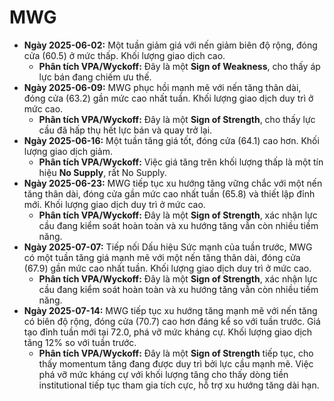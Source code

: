 # MWG

- **Ngày 2025-06-02:** Một tuần giảm giá với nến giảm biên độ rộng, đóng cửa (60.5) ở mức thấp. Khối lượng giao dịch cao.
    - **Phân tích VPA/Wyckoff:** Đây là một **Sign of Weakness**, cho thấy áp lực bán đang chiếm ưu thế.
- **Ngày 2025-06-09:** MWG phục hồi mạnh mẽ với nến tăng thân dài, đóng cửa (63.2) gần mức cao nhất tuần. Khối lượng giao dịch duy trì ở mức cao.
    - **Phân tích VPA/Wyckoff:** Đây là một **Sign of Strength**, cho thấy lực cầu đã hấp thụ hết lực bán và quay trở lại.
- **Ngày 2025-06-16:** Một tuần tăng giá tốt, đóng cửa (64.1) cao hơn. Khối lượng giao dịch giảm.
    - **Phân tích VPA/Wyckoff:** Việc giá tăng trên khối lượng thấp là một tín hiệu **No Supply**, rất No Supply.
- **Ngày 2025-06-23:** MWG tiếp tục xu hướng tăng vững chắc với một nến tăng thân dài, đóng cửa gần mức cao nhất tuần (65.8) và thiết lập đỉnh mới. Khối lượng giao dịch duy trì ở mức cao.
    - **Phân tích VPA/Wyckoff:** Đây là một **Sign of Strength**, xác nhận lực cầu đang kiểm soát hoàn toàn và xu hướng tăng vẫn còn nhiều tiềm năng.
- **Ngày 2025-07-07:** Tiếp nối Dấu hiệu Sức mạnh của tuần trước, MWG có một tuần tăng giá mạnh mẽ với một nến tăng thân dài, đóng cửa (67.9) gần mức cao nhất tuần. Khối lượng giao dịch duy trì ở mức cao.
    - **Phân tích VPA/Wyckoff:** Đây là một **Sign of Strength**, xác nhận lực cầu đang kiểm soát hoàn toàn và xu hướng tăng vẫn còn nhiều tiềm năng.
- **Ngày 2025-07-14:** MWG tiếp tục xu hướng tăng mạnh mẽ với nến tăng có biên độ rộng, đóng cửa (70.7) cao hơn đáng kể so với tuần trước. Giá tạo đỉnh tuần mới tại 72.0, phá vỡ mức kháng cự. Khối lượng giao dịch tăng 12% so với tuần trước.
    - **Phân tích VPA/Wyckoff:** Đây là một **Sign of Strength** tiếp tục, cho thấy momentum tăng đang được duy trì bởi lực cầu mạnh mẽ. Việc phá vỡ mức kháng cự với khối lượng tăng cho thấy dòng tiền institutional tiếp tục tham gia tích cực, hỗ trợ xu hướng tăng dài hạn.


